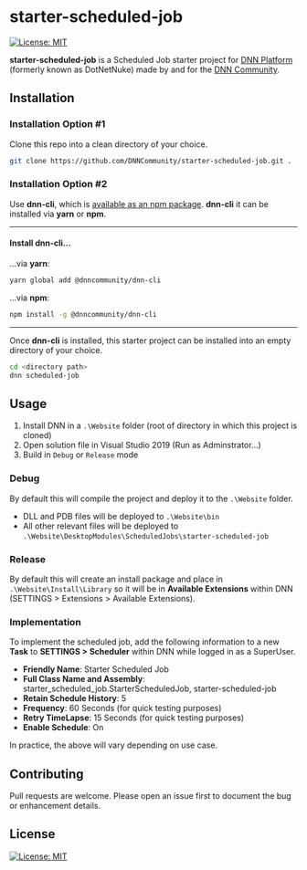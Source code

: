 ﻿# starter-scheduled-job

[![License: MIT](https://img.shields.io/badge/LICENSE-MIT-informational.svg)](https://opensource.org/licenses/MIT)

**starter-scheduled-job** is a Scheduled Job starter project for [DNN Platform](https://github.com/dnnsoftware/Dnn.Platform) (formerly known as DotNetNuke) made by and for the [DNN Community](https://dnncommunity.org).

## Installation

### Installation Option #1

Clone this repo into a clean directory of your choice.

```bash
git clone https://github.com/DNNCommunity/starter-scheduled-job.git .
```

### Installation Option #2

Use **dnn-cli**, which is [available as an npm package](https://www.npmjs.com/package/@dnncommunity/dnn-cli).  **dnn-cli** it can be installed via **yarn** or **npm**.

---
#### Install dnn-cli...

...via **yarn**:

```bash
yarn global add @dnncommunity/dnn-cli
```

...via **npm**:

```bash
npm install -g @dnncommunity/dnn-cli
```
---

Once **dnn-cli** is installed, this starter project can be installed into an empty directory of your choice.

```bash
cd <directory path>
dnn scheduled-job
```

## Usage

1. Install DNN in a `.\Website` folder (root of directory in which this project is cloned)
2. Open solution file in Visual Studio 2019 (Run as Adminstrator...)
3. Build in `Debug` or `Release` mode

### Debug

By default this will compile the project and deploy it to the `.\Website` folder.  
- DLL and PDB files will be deployed to `.\Website\bin`
- All other relevant files will be deployed to `.\Website\DesktopModules\ScheduledJobs\starter-scheduled-job`

### Release

By default this will create an install package and place in `.\Website\Install\Library` so it will be in **Available Extensions** within DNN (SETTINGS > Extensions > Available Extensions).

### Implementation

To implement the scheduled job, add the following information to a new **Task** to **SETTINGS > Scheduler** within DNN while logged in as a SuperUser.

- **Friendly Name**: Starter Scheduled Job
- **Full Class Name and Assembly**: starter_scheduled_job.StarterScheduledJob, starter-scheduled-job
- **Retain Schedule History**: 5
- **Frequency**: 60 Seconds (for quick testing purposes)
- **Retry TimeLapse**: 15 Seconds (for quick testing purposes)
- **Enable Schedule**: On

In practice, the above will vary depending on use case.

## Contributing
Pull requests are welcome. Please open an issue first to document the bug or enhancement details.

## License
[![License: MIT](https://img.shields.io/badge/LICENSE-MIT-informational.svg)](https://opensource.org/licenses/MIT)
